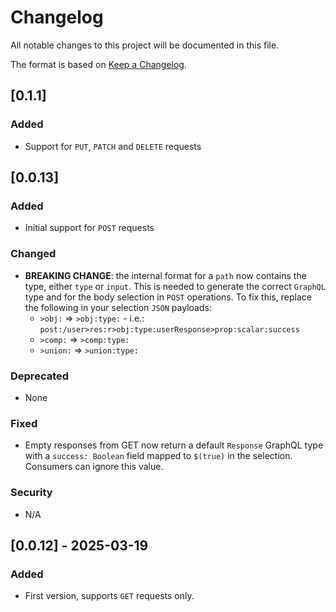 # Changelog

All notable changes to this project will be documented in this file.

The format is based on [Keep a Changelog](https://keepachangelog.com/en/1.0.0/).

## [0.1.1]

### Added
- Support for `PUT`, `PATCH` and `DELETE` requests

## [0.0.13]

### Added
- Initial support for `POST` requests

### Changed
- **BREAKING CHANGE**:  the internal format for a `path` now contains the type, either `type` or `input`. This is needed to generate the correct `GraphQL` type and for the body selection in `POST` operations. To fix this, replace the following in your selection `JSON` payloads:
  - `>obj:` => `>obj:type:` - i.e.: `post:/user>res:r>obj:type:userResponse>prop:scalar:success`
  - `>comp:` => `>comp:type:`
  - `>union:` => `>union:type:` 

### Deprecated
- None

### Fixed
- Empty responses from GET now return a default `Response` GraphQL type with a `success: Boolean` field mapped to `$(true)` in the selection. Consumers can ignore this value. 

### Security
- N/A

## [0.0.12] - 2025-03-19

### Added
- First version, supports `GET` requests only.